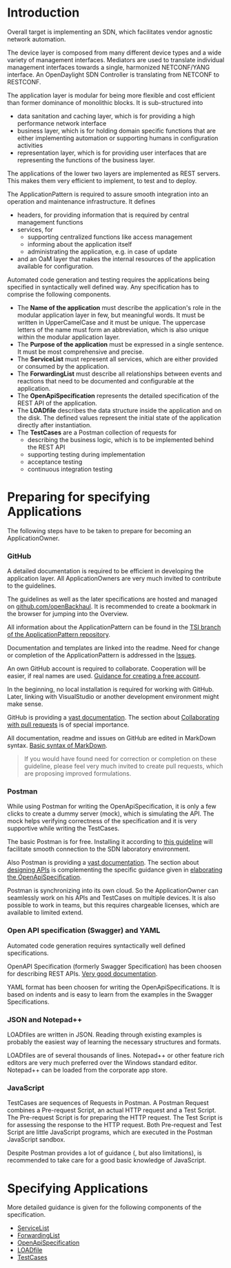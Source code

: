 # Introduction

Overall target is implementing an SDN, which facilitates vendor agnostic network automation.

The device layer is composed from many different device types and a wide variety of management interfaces.
Mediators are used to translate individual management interfaces towards a single, harmonized NETCONF/YANG interface.
An OpenDaylight SDN Controller is translating from NETCONF to RESTCONF.

The application layer is modular for being more flexible and cost efficient than former dominance of monolithic blocks.
It is sub-structured into

* data sanitation and caching layer, which is for providing a high performance network interface
* business layer, which is for holding domain specific functions that are either implementing automation or supporting humans in configuration activities
* representation layer, which is for providing user interfaces that are representing the functions of the business layer.

The applications of the lower two layers are implemented as REST servers. This makes them very efficient to implement, to test and to deploy.

The ApplicationPattern is required to assure smooth integration into an operation and maintenance infrastructure.
It defines

* headers, for providing information that is required by central management functions
* services, for
  * supporting centralized functions like access management
  * informing about the application itself
  * administrating the application, e.g. in case of update
* and an OaM layer that makes the internal resources of the application available for configuration.

Automated code generation and testing requires the applications being specified in syntactically well defined way. Any specification has to comprise the following components.

* The **Name of the application** must describe the application's role in the modular application layer in few, but meaningful words. It must be written in UpperCamelCase and it must be unique. The uppercase letters of the name must form an abbreviation, which is also unique within the modular application layer.
* The **Purpose of the application** must be expressed in a single sentence. It must be most comprehensive and precise.
* The **ServiceList** must represent all services, which are either provided or consumed by the application.
* The **ForwardingList** must describe all relationships between events and reactions that need to be documented and configurable at the application.
* The **OpenApiSpecification** represents the detailed specification of the REST API of the application.
* The **LOADfile** describes the data structure inside the application and on the disk. The defined values represent the initial state of the application directly after instantiation.
* The **TestCases** are a Postman collection of requests for 
  * describing the business logic, which is to be implemented behind the REST API
  * supporting testing during implementation
  * acceptance testing
  * continuous integration testing

# Preparing for specifying Applications

The following steps have to be taken to prepare for becoming an ApplicationOwner.

### GitHub

A detailed documentation is required to be efficient in developing the application layer. All ApplicationOwners are very much invited to contribute to the guidelines. 

The guidelines as well as the later specifications are hosted and managed on [github.com/openBackhaul](https://github.com/openBackhaul/Overview). It is recommended to create a bookmark in the browser for jumping into the Overview.

All information about the ApplicationPattern can be found in the [TSI branch of the ApplicationPattern repository](https://github.com/openBackhaul/ApplicationPattern/tree/tsi).

Documentation and templates are linked into the readme. Need for change or completion of the ApplicationPattern is addressed in the [Issues](https://github.com/openBackhaul/ApplicationPattern/issues).

An own GitHub account is required to collaborate. Cooperation will be easier, if real names are used. [Guidance for creating a free account](https://docs.github.com/en/get-started/onboarding/getting-started-with-your-github-account).

In the beginning, no local installation is required for working with GitHub. Later, linking with VisualStudio or another development environment might make sense.

GitHub is providing a [vast documentation](https://docs.github.com/en). The section about [Collaborating with pull requests](https://docs.github.com/en/pull-requests/collaborating-with-pull-requests) is of special importance.

All documentation, readme and issues on GitHub are edited in MarkDown syntax. [Basic syntax of MarkDown](https://www.markdownguide.org/basic-syntax/).

> If you would have found need for correction or completion on these guideline, please feel very much invited to create pull requests, which are proposing improved formulations.

### Postman

While using Postman for writing the OpenApiSpecification, it is only a few clicks to create a dummy server (mock), which is simulating the API. The mock helps verifying correctness of the specification and it is very supportive while writing the TestCases.

The basic Postman is for free. Installing it according to [this guideline](./InstallingPostman/InstallingPostman.md) will facilitate smooth connection to the SDN laboratory environment.

Also Postman is providing a [vast documentation](https://learning.postman.com/docs/getting-started/introduction/). The section about [designing APIs](https://learning.postman.com/docs/designing-and-developing-your-api/the-api-workflow/) is complementing the specific guidance given in [elaborating the OpenApiSpecification](./OpenApiSpecification/OpenApiSpecification.md).

Postman is synchronizing into its own cloud. So the ApplicationOwner can seamlessly work on his APIs and TestCases on multiple devices. It is also possible to work in teams, but this requires chargeable licenses, which are available to limited extend.

### Open API specification (Swagger) and YAML

Automated code generation requires syntactically well defined specifications.

OpenAPI Specification (formerly Swagger Specification) has been choosen for describing REST APIs. [Very good documentation](https://swagger.io/docs/specification/basic-structure/).

YAML format has been choosen for writing the OpenApiSpecifications. It is based on indents and is easy to learn from the examples in the Swagger Specifications.

### JSON and Notepad++

LOADfiles are written in JSON. Reading through existing examples is probably the easiest way of learning the necessary structures and formats.

LOADfiles are of several thousands of lines. Notepad++ or other feature rich editors are very much preferred over the Windows standard editor. Notepad++ can be loaded from the corporate app store.

### JavaScript

TestCases are sequences of Requests in Postman. A Postman Request combines a Pre-request Script, an actual HTTP request and a Test Script. The Pre-request Script is for preparing the HTTP request. The Test Script is for assessing the response to the HTTP request. Both Pre-request and Test Script are little JavaScript programs, which are executed in the Postman JavaScript sandbox.

Despite Postman provides a lot of guidance (, but also limitations), is recommended to take care for a good basic knowledge of JavaScript.

# Specifying Applications

More detailed guidance is given for the following components of the specification.

* [ServiceList](./ServiceList/ServiceList.md)
* [ForwardingList](./ForwardingList/ForwardingList.md)
* [OpenApiSpecification](./OpenApiSpecification/OpenApiSpecification.md)
* [LOADfile](./LoadFile/LoadFile.md)
* [TestCases](./TestCases/TestCases.md)

